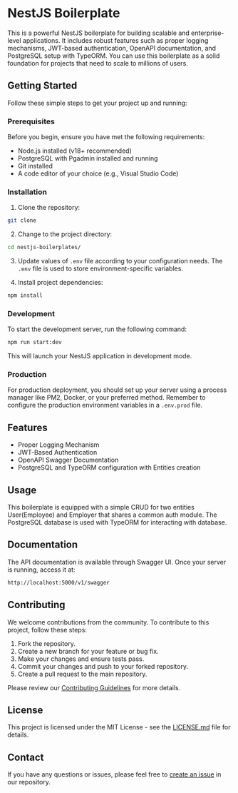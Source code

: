 # NestJS Boilerplate

This is a powerful NestJS boilerplate for building scalable and enterprise-level applications. It includes robust features such as proper logging mechanisms, JWT-based authentication, OpenAPI documentation, and PostgreSQL setup with TypeORM. You can use this boilerplate as a solid foundation for projects that need to scale to millions of users.

## Getting Started

Follow these simple steps to get your project up and running:

### Prerequisites

Before you begin, ensure you have met the following requirements:

- Node.js installed (v18+ recommended)
- PostgreSQL with Pgadmin installed and running
- Git installed
- A code editor of your choice (e.g., Visual Studio Code)

### Installation

1. Clone the repository:

```bash
git clone 

```

2. Change to the project directory:

```bash
cd nestjs-boilerplates/

```

3. Update values of `.env` file according to your configuration needs. The `.env` file is used to store environment-specific variables.

4. Install project dependencies:

```bash
npm install

```

### Development

To start the development server, run the following command:

```bash
npm run start:dev

```

This will launch your NestJS application in development mode.

### Production

For production deployment, you should set up your server using a process manager like PM2, Docker, or your preferred method. Remember to configure the production environment variables in a `.env.prod` file.

## Features

- Proper Logging Mechanism
- JWT-Based Authentication
- OpenAPI Swagger Documentation
- PostgreSQL and TypeORM configuration with Entities creation

## Usage

This boilerplate is equipped with a simple CRUD for two entities User(Employee) and Employer that shares a common auth module. The PostgreSQL database is used with TypeORM for interacting with database.

## Documentation

The API documentation is available through Swagger UI. Once your server is running, access it at:

```sh
http://localhost:5000/v1/swagger

```

## Contributing

We welcome contributions from the community. To contribute to this project, follow these steps:

1. Fork the repository.
2. Create a new branch for your feature or bug fix.
3. Make your changes and ensure tests pass.
4. Commit your changes and push to your forked repository.
5. Create a pull request to the main repository.

Please review our [Contributing Guidelines](../CONTRIBUTING.md) for more details.

## License

This project is licensed under the MIT License - see the [LICENSE.md](../LICENSE.md) file for details.

## Contact

If you have any questions or issues, please feel free to [create an issue](https://github.com/CodeAshing/nestjs-boilerplates/issues) in our repository.
